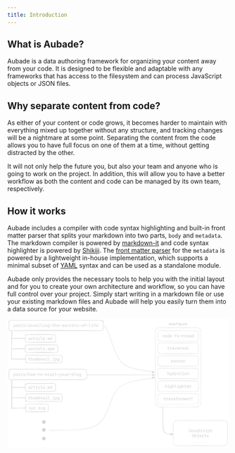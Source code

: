 ```yaml
---
title: Introduction
---
```


## What is Aubade?

Aubade is a data authoring framework for organizing your content away from your code. It is designed to be flexible and adaptable with any frameworks that has access to the filesystem and can process JavaScript objects or JSON files.

## Why separate content from code?

As either of your content or code grows, it becomes harder to maintain with everything mixed up together without any structure, and tracking changes will be a nightmare at some point. Separating the content from the code allows you to have full focus on one of them at a time, without getting distracted by the other.

<!-- "frameworks are not tools for organising your code, they are tools for organising your mind" - Rich Harris, https://www.youtube.com/watch?v=AdNJ3fydeao&t=412 -->

It will not only help the future you, but also your team and anyone who is going to work on the project. In addition, this will allow you to have a better workflow as both the content and code can be managed by its own team, respectively.

## How it works

Aubade includes a compiler with code syntax highlighting and built-in front matter parser that splits your markdown into two parts, `body` and `metadata`. The markdown compiler is powered by [markdown-it](https://github.com/markdown-it/markdown-it) and code syntax highlighter is powered by [Shikiji](https://github.com/antfu/shikiji). The [front matter parser](/docs/module-core#parse) for the `metadata` is powered by a lightweight in-house implementation, which supports a minimal subset of [YAML](https://yaml.org/) syntax and can be used as a standalone module.

Aubade only provides the necessary tools to help you with the initial layout and for you to create your own architecture and workflow, so you can have full control over your project. Simply start writing in a markdown file or use your existing markdown files and Aubade will help you easily turn them into a data source for your website.

![aubade architecture](./diagram.png)
